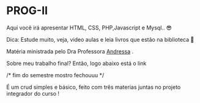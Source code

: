 # PROG-II

Aqui você irá apresentar HTML, CSS, PHP,Javascript e Mysql.. 😎

Dica: Estude muito, veja, video aulas e leia livros que estão na biblioteca 🤟

Matéria ministrada pelo Dra Professora [Andressa](https://github.com/asebben) .


Sobre meu trabalho final? Então, logo abaixo está o link 

/*   fim do semestre mostro fechouuu  */


É um crud simples e básico, feito com três materias juntas no projeto integrador do curso !
